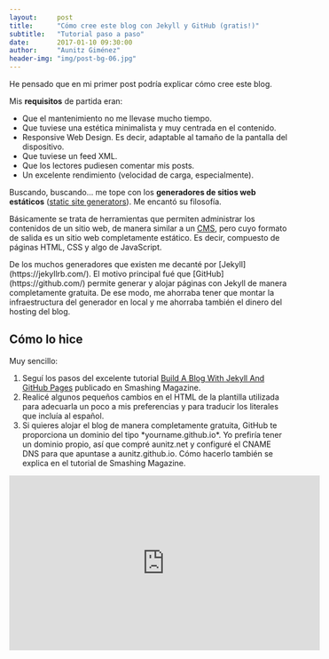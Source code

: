 ```yaml
---
layout:     post
title:      "Cómo cree este blog con Jekyll y GitHub (gratis!)"
subtitle:   "Tutorial paso a paso"
date:       2017-01-10 09:30:00
author:     "Aunitz Giménez"
header-img: "img/post-bg-06.jpg"
---
```


<p>He pensado que en mi primer post podría explicar cómo cree este blog.</p>

<p>Mis <strong>requisitos</strong> de partida eran:</p>
<ul>
	<li>Que el mantenimiento no me llevase mucho tiempo.</li>
	<li>Que tuviese una estética minimalista y muy centrada en el contenido.</li>
	<li>Responsive Web Design. Es decir, adaptable al tamaño de la pantalla del dispositivo.</li>
	<li>Que tuviese un feed XML.</li>
	<li>Que los lectores pudiesen comentar mis posts.</li>
	<li>Un excelente rendimiento (velocidad de carga, especialmente).</li>
</ul>

<p>Buscando, buscando... me tope con los <strong>generadores de sitios web estáticos</strong> (<a href="https://www.staticgen.com/">static site generators</a>). Me encantó su filosofía.</p>

<p>Básicamente se trata de herramientas que permiten administrar los contenidos de un sitio web, de manera similar a un <a href="https://es.wikipedia.org/wiki/Sistema_de_gesti%C3%B3n_de_contenidos">CMS</a>, pero cuyo formato de salida es un sitio web completamente estático. Es decir, compuesto de páginas HTML, CSS y algo de JavaScript.</p>

<p>De los muchos generadores que existen me decanté por [Jekyll](https://jekyllrb.com/). El motivo principal fué que [GitHub](https://github.com/) permite generar y alojar páginas con Jekyll de manera completamente gratuita. De ese modo, me ahorraba tener que montar la infraestructura del generador en local y me ahorraba también el dinero del hosting del blog.</p>

<h2 class="section-heading">Cómo lo hice</h2>

<p>Muy sencillo:</p>
<ol>
	<li>Seguí los pasos del excelente tutorial <a href="https://www.smashingmagazine.com/2014/08/build-blog-jekyll-github-pages/">Build A Blog With Jekyll And GitHub Pages</a> publicado en Smashing Magazine.</li>
	<li>Realicé algunos pequeños cambios en el HTML de la plantilla utilizada para adecuarla un poco a mis preferencias y para traducir los literales que incluía al español.</li>
	<li>Si quieres alojar el blog de manera completamente gratuita, GitHub te proporciona un dominio del tipo *yourname.github.io*. Yo prefiría tener un dominio propio, así que compré aunitz.net y configuré el CNAME DNS para que apuntase a aunitz.github.io. Cómo hacerlo también se explica en el tutorial de Smashing Magazine.</li>
</ol>

<p><iframe width="560" height="315" src="https://www.youtube-nocookie.com/embed/cmYOcuaDcZY?rel=0&amp;showinfo=0" frameborder="0" allowfullscreen>
	<p>Your browser does not support iframes.</p>
</iframe></p>